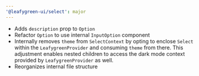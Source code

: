 ```yaml
---
'@leafygreen-ui/select': major
---
```


- Adds `description` prop to `Option`
- Refactor `Option` to use internal `InputOption` component
- Internally removes `theme` from `SelectContext` by opting to enclose `Select` within the `LeafygreenProvider` and  consuming `theme` from there. This adjustment enables nested children to access the dark mode context provided by `LeafygreenProvider` as well.
- Reorganizes internal file structure
